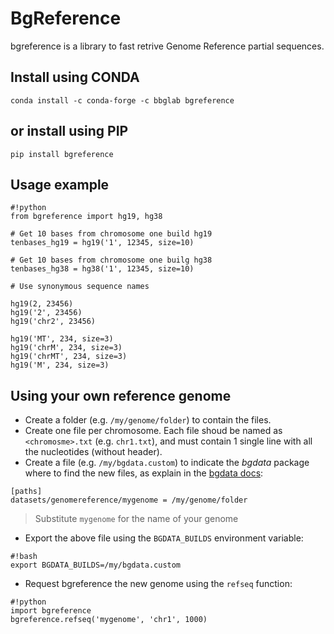 # BgReference #

bgreference is a library to fast retrive Genome Reference partial sequences.

## Install using CONDA
```
conda install -c conda-forge -c bbglab bgreference
```

## or install using PIP
```
pip install bgreference
```

## Usage example

```
#!python
from bgreference import hg19, hg38

# Get 10 bases from chromosome one build hg19
tenbases_hg19 = hg19('1', 12345, size=10)

# Get 10 bases from chromosome one builg hg38
tenbases_hg38 = hg38('1', 12345, size=10)

# Use synonymous sequence names

hg19(2, 23456)
hg19('2', 23456)
hg19('chr2', 23456)

hg19('MT', 234, size=3)
hg19('chrM', 234, size=3)
hg19('chrMT', 234, size=3)
hg19('M', 234, size=3)

```

## Using your own reference genome

- Create a folder (e.g. ``/my/genome/folder``) to contain the files.
- Create one file per chromosome. Each file shoud be named as ``<chromosme>.txt`` (e.g. ``chr1.txt``), and must contain 1 single line with all the nucleotides (without header).
- Create a file (e.g. ``/my/bgdata.custom``) to indicate the *bgdata* package where to find the new files, as explain in the [bgdata docs](https://bgdata.readthedocs.io/en/latest/advanced.html#fixing-your-builds):
   
```
[paths]  
datasets/genomereference/mygenome = /my/genome/folder
```

> Substitute ``mygenome`` for the name of your genome
   
- Export the above file using the ``BGDATA_BUILDS`` environment variable:
   
```
#!bash
export BGDATA_BUILDS=/my/bgdata.custom
```
   
- Request bgreference the new genome using the ``refseq`` function:
   
```
#!python
import bgreference
bgreference.refseq('mygenome', 'chr1', 1000)
```
   
